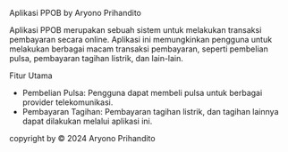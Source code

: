 Aplikasi PPOB by Aryono Prihandito

Aplikasi PPOB merupakan sebuah sistem untuk melakukan transaksi pembayaran secara online. Aplikasi ini memungkinkan pengguna untuk melakukan berbagai macam transaksi pembayaran, seperti pembelian pulsa, pembayaran tagihan listrik, dan lain-lain.


Fitur Utama
- Pembelian Pulsa: Pengguna dapat membeli pulsa untuk berbagai provider telekomunikasi.
- Pembayaran Tagihan: Pembayaran tagihan listrik, dan tagihan lainnya dapat dilakukan melalui aplikasi ini.

copyright by © 2024 Aryono Prihandito

